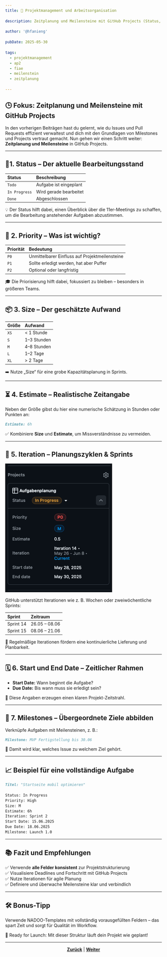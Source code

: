 ```yaml
---
title: 🧠 Projektmanagement und Arbeitsorganisation

description: Zeitplanung und Meilensteine mit GitHub Projects (Status, Priority, Size, Estimate, Iteration, Start- und Enddate)

author: '@hfanieng'

pubDate: 2025-05-30

tags:
  - projektmanagement
  - ap2
  - fiae
  - meilenstein
  - zeitplanung

---
```


## 🕒 Fokus: Zeitplanung und Meilensteine mit GitHub Projects

In den vorherigen Beiträgen hast du gelernt, wie du Issues und Pull Requests effizient verwaltest und dich mit den Grundlagen von Milestones und Projects vertraut gemacht. Nun gehen wir einen Schritt weiter: **Zeitplanung und Meilensteine** in GitHub Projects.

---

## 🚦1. Status – Der aktuelle Bearbeitungsstand

| Status | Beschreibung |
| :---| :--- |
| `Todo`| Aufgabe ist eingeplant |
| `In Progress` | Wird gerade bearbeitet |
| `Done` | Abgeschlossen |

💡 Der Status hilft dabei, einen Überblick über die 11er-Meetings zu schaffen, um die Bearbeitung anstehender Aufgaben abzustimmen.

---

## 🎯 2. Priority – Was ist wichtig?

| Priorität | Bedeutung |
| :--- |:--- |
| `P0` | Unmittelbarer Einfluss auf Projektmeilensteine |
| `P1` | Sollte erledigt werden, hat aber Puffer |
| `P2` | Optional oder langfristig |

🎓 Die Priorisierung hilft dabei, fokussiert zu bleiben – besonders in größeren Teams.

---

## 📦 3. Size – Der geschätzte Aufwand

| Größe | Aufwand |
| :--- | :--- |
| `XS` | < 1 Stunde |
| `S` | 1–3 Stunden |
| `M` | 4–8 Stunden |
| `L` | 1–2 Tage |
| `XL` | > 2 Tage |

➡️ Nutze „Size“ für eine grobe Kapazitätsplanung in Sprints.

---

## ⏳ 4. Estimate – Realistische Zeitangabe

Neben der Größe gibst du hier eine numerische Schätzung in Stunden oder Punkten an:

```markdown
Estimate: 6h
```

✅ Kombiniere **Size** und **Estimate**, um Missverständnisse zu vermeiden.

---

## 🔁 5. Iteration – Planungszyklen & Sprints

![Iteration](/images/iterationen_sprints.png)

GitHub unterstützt Iterationen wie z. B. Wochen oder zweiwöchentliche Sprints:

| Sprint | Zeitraum |
| :--- | :--- |
| Sprint 14 | 26.05 – 08.06 |
| Sprint 15 | 08.06 – 21.06 |

🚀 Regelmäßige Iterationen fördern eine kontinuierliche Lieferung und Planbarkeit.

---

## 🗓️ 6. Start und End Date – Zeitlicher Rahmen

- **Start Date:** Wann beginnt die Aufgabe?
- **Due Date:** Bis wann muss sie erledigt sein?

📆 Diese Angaben erzeugen einen klaren Projekt-Zeitstrahl.

---

## 🧱 7. Milestones – Übergeordnete Ziele abbilden

Verknüpfe Aufgaben mit Meilensteinen, z. B.:

```markdown
Milestone: MVP Fertigstellung bis 30.06
```

📌 Damit wird klar, welches Issue zu welchem Ziel gehört.

---

## 📈 Beispiel für eine vollständige Aufgabe

```markdown
Titel: "Startseite mobil optimieren"

Status: In Progress  
Priority: High  
Size: M  
Estimate: 6h  
Iteration: Sprint 2  
Start Date: 15.06.2025  
Due Date: 18.06.2025  
Milestone: Launch 1.0
```

---

## 📚 Fazit und Empfehlungen

✅ Verwende **alle Felder konsistent** zur Projektstrukturierung  
✅ Visualisiere Deadlines und Fortschritt mit GitHub Projects  
✅ Nutze Iterationen für agile Planung  
✅ Definiere und überwache Meilensteine klar und verbindlich

---

## 🛠️ Bonus-Tipp

Verwende NADOO-Templates mit vollständig vorausgefüllten Feldern – das spart Zeit und sorgt für Qualität im Workflow.

🚀 Ready for Launch: Mit dieser Struktur läuft dein Projekt wie geplant!

---

<p align="center"><a href="/docs/04-tools/01-github/04-issues/06-projects/README.md"><strong>Zurück</strong></a> | <a href="/docs/04-tools/01-github/04-issues/07-discussions/README.md"><strong>Weiter</strong></a></p>
